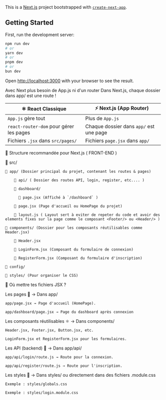 This is a [Next.js](https://nextjs.org) project bootstrapped with [`create-next-app`](https://github.com/vercel/next.js/tree/canary/packages/create-next-app).

## Getting Started

First, run the development server:

```bash
npm run dev
# or
yarn dev
# or
pnpm dev
# or
bun dev
```

Open [http://localhost:3000](http://localhost:3000) with your browser to see the result.


Avec Next plus besoin de App.js ni d'un router
Dans Next.js, chaque dossier dans app/ est une route !

| ⚛️ React Classique | ⚡ Next.js (App Router) |
|--------------------|------------------------|
| `App.js` gère tout | Plus de `App.js` |
| `react-router-dom` pour gérer les pages | Chaque dossier dans `app/` est une page |
| Fichiers `.jsx` dans `src/pages/` | Fichiers `page.jsx` dans `app/` |


📌 Structure recommandée pour Next.js ( FRONT-END )

📂 src/

    📂 app/ (Dossier principal du projet, contenant les routes & pages)
    
        📂 api/ ( Dossier des routes API, login, register, etc.... )
        
        📂 dashboard/
        
          📄 page.jsx (Affiché à `/dashboard` )
          
        📄 page.jsx (Page d'accueil ou HomePage du projet)
        
        📄 layout.js ( Layout sert à eviter de repeter du code et avoir des elements fixes sur la page comme le composant <Footer/> ou <Header/> ) 
        
    📂 components/ (Dossier pour les composants réutilisables comme Header.jsx)
    
        📄 Header.jsx
        
        📄 LoginForm.jsx (Composant du formulaire de connexion)
        
        📄 RegisterForm.jsx (Composant du formulaire d'inscription)
        
    📂 config/ 
    
    📂 styles/ (Pour organiser le CSS)
    

📌 Où mettre tes fichiers JSX ?

Les pages 📄 → Dans app/

    app/page.jsx → Page d'accueil (HomePage).
    
    app/dashboard/page.jsx → Page du dashboard après connexion

Les composants réutilisables ⚛️ → Dans components/

    Header.jsx, Footer.jsx, Button.jsx, etc.
    
    LoginForm.jsx et RegisterForm.jsx pour les formulaires.

Les API (backend) 🔗 → Dans app/api/

    app/api/login/route.js → Route pour la connexion.
    
    app/api/register/route.js → Route pour l'inscription.

Les styles 🎨 → Dans styles/ ou directement dans des fichiers .module.css

    Exemple : styles/globals.css
    
    Exemple : styles/login.module.css
